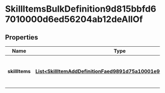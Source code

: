 

# SkillItemsBulkDefinition9d815bbfd67010000d6ed56204ab12deAllOf


## Properties

| Name | Type | Description | Notes |
|------------ | ------------- | ------------- | -------------|
|**skillItems** | [**List&lt;SkillItemAddDefinitionFaed9891d75a10001e9a289910540228&gt;**](SkillItemAddDefinitionFaed9891d75a10001e9a289910540228.md) | Exposes Skill Items for a Skill Qualification Enabled. |  [optional] |




